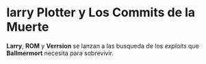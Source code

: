 # larry Plotter y Los Commits de la Muerte

**Larry**, **ROM** y **Verrsion** se lanzan a las busqueda de los *exploits* que 
**Ballmermort** necesita para sobrevivir.

